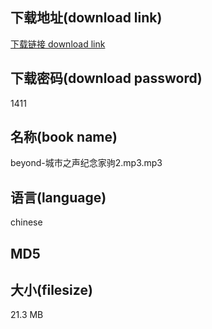 ## 下载地址(download link)
[下载链接 download link](https://voluble-croquembouche-d321dc.netlify.app/?s=beyond-%E5%9F%8E%E5%B8%82%E4%B9%8B%E5%A3%B0%E7%BA%AA%E5%BF%B5%E5%AE%B6%E9%A9%B92.mp3)

## 下载密码(download password)
1411

## 名称(book name)
beyond-城市之声纪念家驹2.mp3.mp3

## 语言(language)
chinese

## MD5


## 大小(filesize)
21.3 MB
